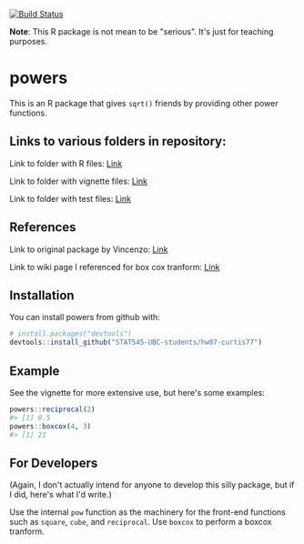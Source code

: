 
<!-- README.md is generated from README.Rmd. Please edit that file -->
[![Build Status](https://travis-ci.org/vincenzocoia/powers.svg?branch=master)](https://travis-ci.org/vincenzocoia/powers)

**Note**: This R package is not mean to be "serious". It's just for teaching purposes.

powers
======

This is an R package that gives `sqrt()` friends by providing other power functions.

Links to various folders in repository:
---------------------------------------

Link to folder with R files: [Link](https://github.com/STAT545-UBC-students/hw07-curtis77/tree/master/R)

Link to folder with vignette files: [Link](https://github.com/STAT545-UBC-students/hw07-curtis77/tree/master/vignettes)

Link to folder with test files: [Link](https://github.com/STAT545-UBC-students/hw07-curtis77/tree/master/tests)

References
----------

Link to original package by Vincenzo: [Link](https://github.com/vincenzocoia/powers)

Link to wiki page I referenced for box cox tranform: [Link](https://en.wikipedia.org/wiki/Power_transform#Box%E2%80%93Cox_transformation)

Installation
------------

You can install powers from github with:

``` r
# install.packages("devtools")
devtools::install_github("STAT545-UBC-students/hw07-curtis77")
```

Example
-------

See the vignette for more extensive use, but here's some examples:

``` r
powers::reciprocal(2)
#> [1] 0.5
powers::boxcox(4, 3)
#> [1] 21
```

For Developers
--------------

(Again, I don't actually intend for anyone to develop this silly package, but if I did, here's what I'd write.)

Use the internal `pow` function as the machinery for the front-end functions such as `square`, `cube`, and `reciprocal`. Use `boxcox` to perform a boxcox tranform.

